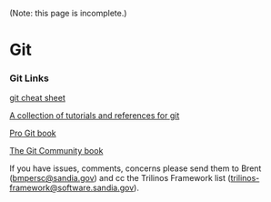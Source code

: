 (Note: this page is incomplete.)

# Git

### Git Links

[git cheat sheet](http://cheat.errtheblog.com/s/git)

[A collection of tutorials and references for git](http://sixrevisions.com/resources/git-tutorials-beginners/#more-5519)

[Pro Git book](http://progit.org/book)

[The Git Community book](https://software.sandia.gov/trilinos/developer/git.html)

If you have issues, comments, concerns please send them to Brent (bmpersc@sandia.gov) and cc the Trilinos Framework list (trilinos-framework@software.sandia.gov).
